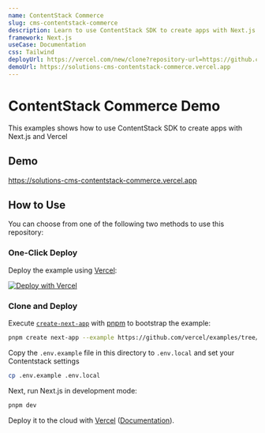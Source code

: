 ```yaml
---
name: ContentStack Commerce
slug: cms-contentstack-commerce
description: Learn to use ContentStack SDK to create apps with Next.js and Vercel.
framework: Next.js
useCase: Documentation
css: Tailwind
deployUrl: https://vercel.com/new/clone?repository-url=https://github.com/vercel/examples/tree/main/solutions/cms-contentstack-commerce&project-name=cms-contentstack-commerce&repository-name=cms-contentstack-commerce&env=CONTENTSTACK_API_KEY,CONTENTSTACK_ACCESS_TOKEN,CONTENTSTACK_ENV
demoUrl: https://solutions-cms-contentstack-commerce.vercel.app
---
```


# ContentStack Commerce Demo

This examples shows how to use ContentStack SDK to create apps with Next.js and Vercel

## Demo

https://solutions-cms-contentstack-commerce.vercel.app

## How to Use

You can choose from one of the following two methods to use this repository:

### One-Click Deploy

Deploy the example using [Vercel](https://vercel.com?utm_source=github&utm_medium=readme&utm_campaign=vercel-examples):

[![Deploy with Vercel](https://vercel.com/button)](https://vercel.com/new/clone?repository-url=https://github.com/vercel/examples/tree/main/solutions/cms-contentstack-commerce&project-name=cms-contentstack-commerce&repository-name=cms-contentstack-commerce&env=CONTENTSTACK_API_KEY,CONTENTSTACK_ACCESS_TOKEN,CONTENTSTACK_ENV)

### Clone and Deploy

Execute [`create-next-app`](https://github.com/vercel/next.js/tree/canary/packages/create-next-app) with [pnpm](https://pnpm.io/installation) to bootstrap the example:

```bash
pnpm create next-app --example https://github.com/vercel/examples/tree/main/solutions/cms-contentstack-commerce cms-contentstack-commerce
```

Copy the `.env.example` file in this directory to `.env.local` and set your Contentstack settings

```bash
cp .env.example .env.local
```

Next, run Next.js in development mode:

```bash
pnpm dev
```

Deploy it to the cloud with [Vercel](https://vercel.com/new?utm_source=github&utm_medium=readme&utm_campaign=edge-middleware-eap) ([Documentation](https://nextjs.org/docs/deployment)).
